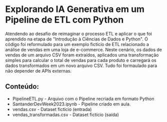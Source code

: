 # Explorando IA Generativa em um Pipeline de ETL com Python

Atendendo ao desafio de reimaginar o processo ETL e aplicar o que foi aprendido na etapa de "Introdução à Ciências de Dados e Python". O código foi reformulado para um exemplo fictício de ETL relacionado a análise de vendas em uma loja de e-commerce. Neste cenário, os dados de vendas de um arquivo CSV foram extraídos, aplicados uma transformação simples para calcular o total de vendas para cada produto e carregará os dados transformados em um novo arquivo CSV. Tudo foi formaulado para não depender de APIs externas.

## Conteúdo:

* PipelineETL.py - Arquivo com o Pipeline recriada em formato Python
* SantanderDevWeek2023.ipynb - Pipeline criado em aula.
* vendas.csv - Dataset fictício (entrada)
* vendas_transformadas.csv - Dataset fictício (saída)
